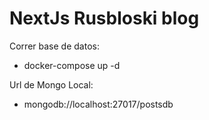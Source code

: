 # NextJs Rusbloski blog

Correr base de datos:

- docker-compose up -d

Url de Mongo Local:

- mongodb://localhost:27017/postsdb
